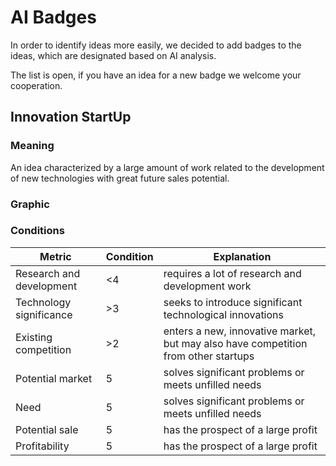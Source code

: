 # AI Badges

In order to identify ideas more easily, we decided to add badges to the ideas, which are designated based on AI analysis.

The list is open, if you have an idea for a new badge we welcome your cooperation.

## Innovation StartUp

### Meaning

An idea characterized by a large amount of work related to the development of new technologies with great future sales potential.

### Graphic


### Conditions

| Metric | Condition | Explanation |
|------------------------|-------|------------------------------------------------------|
| Research and development | <4| requires a lot of research and development work |
|Technology significance | >3 | seeks to introduce significant technological innovations |
| Existing competition | >2 | enters a new, innovative market, but may also have competition from other startups |
| Potential market | 5 | solves significant problems or meets unfilled needs |
| Need | 5 | solves significant problems or meets unfilled needs |
| Potential sale | 5 | has the prospect of a large profit |
| Profitability | 5 | has the prospect of a large profit |

